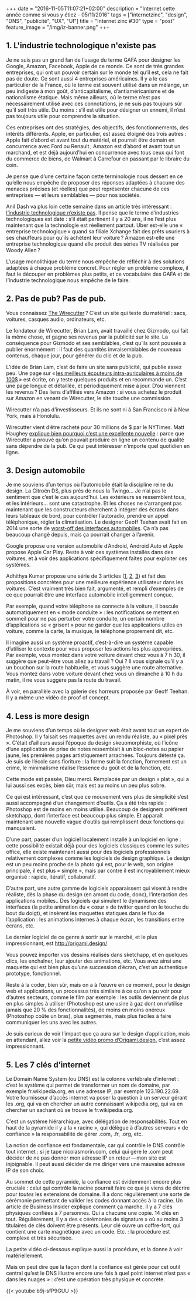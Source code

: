 +++
date = "2016-11-05T11:07:21+02:00"
description = "Internet cette année comme si vous y étiez - 05/11/2016"
tags = ["internetzinc", "design", "DNS", "publicité", "UX", "UI"]
title = "Internet zinc #30"
type = "post"
feature_image = "/img/iz-banner.png"
+++

## 1. L'industrie technologique n'existe pas

Je ne suis pas un grand fan de l’usage du terme GAFA pour désigner les Google, Amazon, Facebook, Apple de ce monde. Ce sont de très grandes entreprises, qui ont un pouvoir certain sur le monde tel qu’il est, cela ne fait pas de doute. Ce sont aussi 4 entreprises américaines. Il y a le cas particulier de la France, où le terme est souvent utilisé dans un mélange, un peu indigeste à mon goût, d’anticapitalisme, d’antiaméricanisme et de nationalisme étatique. Mais même ailleurs, où le terme n’est pas nécessairement utilisé avec ces connotations, je ne suis pas toujours sûr qu’il soit très utile. Du moins : s’il est utile pour désigner un ennemi, il n’est pas toujours utile pour comprendre la situation. 

Ces entreprises ont des stratégies, des objectifs, des fonctionnements, des intérêts différents. Apple, en particulier, est assez éloigné des trois autres : Apple fait d’abord et avant tout du matériel, et pourrait être demain en concurrence avec Ford ou Renault ; Amazon est d’abord et avant tout un marchand, et est déjà aujourd’hui en concurrence avec tous ceux qui font du commerce de biens, de Walmart à Carrefour en passant par le libraire du coin.

Je pense que d’une certaine façon cette terminologie nous dessert en ce qu’elle nous empêche de proposer des réponses adaptées à chacune des menaces précises (et réelles) que peut représenter chacune de ces entreprises — et leurs semblables — pour nos sociétés.

Anil Dash va plus loin cette semaine dans un article très intéressant : [l’industrie technologique n’existe pas](http://anildash.com/2016/08/there-is-no-technology-industry.html). Il pense que le terme d’industries technologiques est daté : s’il était pertinent il y a 20 ans, il ne l’est plus maintenant que la technologie est réellement partout. Uber est-elle une « entreprise technologique » quand sa filiale Xchange fait des prêts usuriers à ses chauffeurs pour qu’ils achètent leur voiture ? Amazon est-elle une entreprise technologique quand elle produit des séries TV réalisées par Woody Allen ?

L’usage monolithique du terme nous empêche de réfléchir à des solutions adaptées à chaque problème concret. Pour régler un problème complexe, il faut le découper en problèmes plus petits, et ce vocabulaire des GAFA et de l’Industrie technologique nous empêche de le faire.

## 2. Pas de pub? Pas de pub.

Vous connaissez [The Wirecutter](http://thewirecutter.com/) ? C’est un site qui teste du matériel : sacs, voitures, casques audio, ordinateurs, etc.

Le fondateur de Wirecutter, Brian Lam, avait travaillé chez Gizmodo, qui fait la même chose, et gagne ses revenus par la publicité sur le site. La conséquence pour Gizmodo et ses semblables, c’est qu’ils sont poussés à publier énormément : il faut des quantités invraisemblables de nouveaux contenus, chaque jour, pour générer du clic et de la pub.

L’idée de Brian Lam, c’est de faire un site sans publicité, qui publie assez peu. Une page sur « [les meilleurs écouteurs intra-auriculaires à moins de 100$](http://thewirecutter.com/reviews/best-100-in-ear-headphones/) » est écrite, on y teste quelques produits et en recommande un. C’est une page longue et détaillée, et périodiquement mise à jour. D’où viennent les revenus ? Des liens d’affiliés vers Amazon : si vous achetez le produit sur Amazon en venant de Wirecutter, le site touche une commission.

Wirecutter n’a pas d’investisseurs. Et ils ne sont ni à San Francisco ni à New York, mais à Honolulu.

Wirecutter vient d’être racheté pour 30 millions de $ par le NYTimes. Matt Haughey [explique bien pourquoi c’est une excellente nouvelle](https://15minutes.inthemorni.ng/the-nyt-buying-wirecutter-and-sweethome-is-so-much-more-amazing-than-you-think-d9c7a3d04482#.x4g1sg23n) : parce que Wirecutter a prouvé qu’on pouvait produire en ligne un contenu de qualité sans dépendre de la pub. Ce qui peut intéresser n’importe quel quotidien en ligne.

## 3. Design automobile

Je me souviens d’un temps où l’automobile était la discipline reine du design. La Citroën DS, plus près de nous la Twingo… Je n’ai pas le sentiment que c’est le cas aujourd’hui. Les extérieurs se ressemblent tous, et les intérieurs… sont une catastrophe. Et les choses ne s’arrangent pas maintenant que les constructeurs cherchent à intégrer des écrans dans leurs tableaux de bord, pour contrôler l’autoradio, prendre un appel téléphonique, régler la climatisation. Le designer Geoff Teehan avait fait en 2014 une sorte de [worst-off des interfaces automobiles](http://www.teehanlax.com/blog/the-state-of-in-car-ux). Ça n’a pas beaucoup changé depuis, mais ça pourrait changer à l’avenir.

Google propose une version automobile d’Android, Android Auto et Apple propose Apple Car Play. Reste à voir ces systèmes installés dans des voitures, et à voir des applications spécifiquement faites pour exploiter ces systèmes.

Adhithya Kumar propose une série de 3 articles ([1](https://uxdesign.cc/re-imagining-instrument-clusters-in-cars-be0bb4afd5b6#.63ixvnwqo), [2](https://uxdesign.cc/reimagining-in-car-ux-pt-2-designing-for-anxiety-2dfead1c45dd#.7vek56by8), [3](https://uxdesign.cc/reimagining-in-car-ux-pt-3-proactive-assistive-panels-e1d845d9e764#.a1xy8gy8b)) et fait des propositions concrètes pour une meilleure expérience utilisateur dans les voitures. C’est vraiment très bien fait, argumenté, et rempli d’exemples de ce que pourrait être une interface automobile intelligemment conçue.

Par exemple, quand votre téléphone se connecte à la voiture, il bascule automatiquement en « mode conduite » : les notifications se mettent en sommeil pour ne pas perturber votre conduite, un certain nombre d’applications se « grisent » pour ne garder que les applications utiles en voiture, comme la carte, la musique, le téléphone proprement dit, etc.

Il imagine aussi un système proactif, c’est-à-dire un système capable d’utiliser le contexte pour vous proposer les actions les plus appropriées. Par exemple, vous montez dans votre voiture devant chez vous à 7 h 30, il suggère que peut-être vous allez au travail ? Oui ? Il vous signale qu’il y a un bouchon sur la route habituelle, et vous suggère une route alternative. Vous montez dans votre voiture devant chez vous un dimanche à 10 h du matin, il ne vous suggère pas la route du travail.

À voir, en parallèle avec la galerie des horreurs proposée par Geoff Teehan. Il y a même une vidéo de proof of concept.

## 4. Less is more design

Je me souviens d’un temps où le designer web était avant tout un expert de Photoshop. Il y faisait ses maquettes avec un rendu réaliste, au « pixel près ». C’était d’ailleurs aussi l’époque du design skeuomorphiste, où l’icône d’une application de prise de notes ressemblait à un bloc-notes au papier jaune, les premières pages artistiquement arrachées. Toujours détesté ça. Je suis de l’école sans fioriture : la forme suit la fonction, l’ornement est un crime, le minimalisme réalise l’essence du goût et de la fonction, etc.

Cette mode est passée, Dieu merci. Remplacée par un design « plat », qui a lui aussi ses excès, bien sûr, mais est au moins un peu plus sobre.

Ce qui est intéressant, c’est que ce mouvement vers plus de simplicité s’est aussi accompagné d’un changement d’outils. Ça a été très rapide : Photoshop est de moins en moins utilisé. Beaucoup de designers préfèrent sketchapp, dont l’interface est beaucoup plus simple. Et apparaît maintenant une nouvelle vague d’outils qui remplissent deux fonctions qui manquaient.

D’une part, passer d’un logiciel localement installé à un logiciel en ligne : cette possibilité existait déjà pour des logiciels classiques comme les suites office, elle existe maintenant aussi pour des logiciels professionnels relativement complexes comme les logiciels de design graphique. Le design est un peu moins proche de la photo qui est, pour le web, son origine principale, il est plus « simple », mais par contre il est incroyablement mieux organisé : rapide, itératif, collaboratif.

D’autre part, une autre gamme de logiciels apparaissent qui visent à rendre réaliste, dès la phase du design (en amont du code, donc), l’interaction des applications mobiles.. Des logiciels qui simulent le dynamisme des interfaces (la petite animation du « cœur » de twitter quand on le touche du bout du doigt), et insèrent les maquettes statiques dans le flux de l’application : les animations internes à chaque écran, les transitions entre écrans, etc.

Le dernier logiciel de ce genre à sortir sur le marché, et le plus impressionnant, est http://origami.design/

Vous pouvez importer vos dessins réalisés dans sketchapp, et en quelques clics, les enchaîner, leur ajouter des animations, etc. Vous avez ainsi une maquette qui est bien plus qu’une succession d’écran, c’est un authentique prototype, fonctionnel.

Reste à la coder, bien sûr, mais on a à l’œuvre en ce moment, pour le design web et applications, un processus très similaire à ce qu’on a pu voir pour d’autres secteurs, comme le film par exemple : les outils deviennent de plus en plus simples à utiliser (Photoshop est une usine à gaz dont on n’utilise jamais que 20 % des fonctionnalités), de moins en moins onéreux (Photoshop coûte un bras), plus segmentés, mais plus faciles à faire communiquer les uns avec les autres.

Je suis curieux de voir l’impact que ça aura sur le design d’application, mais en attendant, allez voir la [petite vidéo promo d’Origami.design](http://origami.design/tutorials/getting-started/Getting-Started.html), c’est assez impressionnant.

## 5. Les 7 clés d’internet

Le Domain Name System (ou DNS) est la colonne vertébrale d’internet : c’est le système qui permet de transformer un nom de domaine, par exemple fr.wikipedia.org, en une adresse IP, par exemple 123.190.22.69. Votre fournisseur d’accès internet va poser la question à un serveur gérant les .org, qui va en chercher un autre connaissant wikipedia.org, qui va en chercher un sachant où se trouve le fr.wikipedia.org.

C’est un système hiérarchique, avec délégation de responsabilités. Tout en haut de la pyramide il y a la « racine », qui délègue à d’autres serveurs « de confiance » la responsabilité de gérer .com, .fr, .org, etc.

La notion de confiance est fondamentale, car qui contrôle le DNS contrôle tout internet : si je tape nicolasmorin.com, celui qui gère le .com peut décider de ne pas donner mon adresse IP en retour — mon site est injoignable. Il peut aussi décider de me diriger vers une mauvaise adresse IP de son choix.

Au sommet de cette pyramide, la confiance est évidemment encore plus cruciale : celui qui contrôle la racine pourrait faire ce que je viens de décrire pour *toutes* les extensions de domaine. Il a donc régulièrement une sorte de cérémonie permettant de valider les codes donnant accès à la racine. Un article de Business Insider explique comment ça marche. Il y a 7 clés physiques confiées à 7 personnes. Qui a chacune une copie. 14 clés en tout. Régulièrement, il y a des « cérémonies de signature » où au moins 3 titulaires de clés doivent être présents. Leur clé ouvre un coffre-fort, qui contient une carte magnétique avec un code. Etc. : la procédure est complexe et très sécurisée.

La petite vidéo ci-dessous explique aussi la procédure, et la donne à voir matériellement.

Mais on peut dire que la façon dont la confiance est gérée pour cet outil central qu’est le DNS illustre encore une fois à quel point internet n’est pas « dans les nuages » : c’est une opération très physique et concrète.

{{< youtube b9j-sfP9GUU >}}

